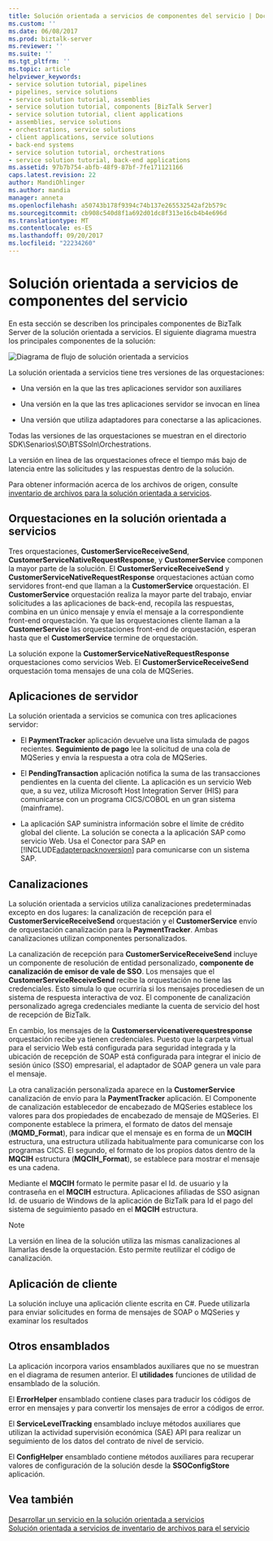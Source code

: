 ```yaml
---
title: Solución orientada a servicios de componentes del servicio | Documentos de Microsoft
ms.custom: ''
ms.date: 06/08/2017
ms.prod: biztalk-server
ms.reviewer: ''
ms.suite: ''
ms.tgt_pltfrm: ''
ms.topic: article
helpviewer_keywords:
- service solution tutorial, pipelines
- pipelines, service solutions
- service solution tutorial, assemblies
- service solution tutorial, components [BizTalk Server]
- service solution tutorial, client applications
- assemblies, service solutions
- orchestrations, service solutions
- client applications, service solutions
- back-end systems
- service solution tutorial, orchestrations
- service solution tutorial, back-end applications
ms.assetid: 97b7b754-abfb-48f9-87bf-7fe171121166
caps.latest.revision: 22
author: MandiOhlinger
ms.author: mandia
manager: anneta
ms.openlocfilehash: a50743b178f9394c74b137e265532542af2b579c
ms.sourcegitcommit: cb908c540d8f1a692d01dc8f313e16cb4b4e696d
ms.translationtype: MT
ms.contentlocale: es-ES
ms.lasthandoff: 09/20/2017
ms.locfileid: "22234260"
---
```

# <a name="components-of-the-service-oriented-solution"></a>Solución orientada a servicios de componentes del servicio
En esta sección se describen los principales componentes de BizTalk Server de la solución orientada a servicios. El siguiente diagrama muestra los principales componentes de la solución:  
  
 ![Diagrama de flujo de solución orientada a servicios](../core/media/service-oriented-flow-diagram.gif "Service_Oriented_Flow_Diagram")  
  
 La solución orientada a servicios tiene tres versiones de las orquestaciones:  
  
-   Una versión en la que las tres aplicaciones servidor son auxiliares  
  
-   Una versión en la que las tres aplicaciones servidor se invocan en línea  
  
-   Una versión que utiliza adaptadores para conectarse a las aplicaciones.  
  
 Todas las versiones de las orquestaciones se muestran en el directorio SDK\Senarios\SO\BTSSoln\Orchestrations.  
  
 La versión en línea de las orquestaciones ofrece el tiempo más bajo de latencia entre las solicitudes y las respuestas dentro de la solución.  
  
 Para obtener información acerca de los archivos de origen, consulte [inventario de archivos para la solución orientada a servicios](../core/file-inventory-for-the-service-oriented-solution.md).  
  
## <a name="orchestrations-in-the-service-oriented-solution"></a>Orquestaciones en la solución orientada a servicios  
 Tres orquestaciones, **CustomerServiceReceiveSend**, **CustomerServiceNativeRequestResponse**, y **CustomerService** componen la mayor parte de la solución. El **CustomerServiceReceiveSend** y **CustomerServiceNativeRequestResponse** orquestaciones actúan como servidores front-end que llaman a la **CustomerService** orquestación. El **CustomerService** orquestación realiza la mayor parte del trabajo, enviar solicitudes a las aplicaciones de back-end, recopila las respuestas, combina en un único mensaje y envía el mensaje a la correspondiente front-end orquestación. Ya que las orquestaciones cliente llaman a la **CustomerService** las orquestaciones front-end de orquestación, esperan hasta que el **CustomerService** termine de orquestación.  
  
 La solución expone la **CustomerServiceNativeRequestResponse** orquestaciones como servicios Web. El **CustomerServiceReceiveSend** orquestación toma mensajes de una cola de MQSeries.  
  
## <a name="back-end-applications"></a>Aplicaciones de servidor  
 La solución orientada a servicios se comunica con tres aplicaciones servidor:  
  
-   El **PaymentTracker** aplicación devuelve una lista simulada de pagos recientes. **Seguimiento de pago** lee la solicitud de una cola de MQSeries y envía la respuesta a otra cola de MQSeries.  
  
-   El **PendingTransaction** aplicación notifica la suma de las transacciones pendientes en la cuenta del cliente. La aplicación es un servicio Web que, a su vez, utiliza Microsoft Host Integration Server (HIS) para comunicarse con un programa CICS/COBOL en un gran sistema (mainframe).  
  
-   La aplicación SAP suministra información sobre el límite de crédito global del cliente. La solución se conecta a la aplicación SAP como servicio Web. Usa el Conector para SAP en [!INCLUDE[adapterpacknoversion](../includes/adapterpacknoversion-md.md)] para comunicarse con un sistema SAP.  
  
## <a name="pipelines"></a>Canalizaciones  
 La solución orientada a servicios utiliza canalizaciones predeterminadas excepto en dos lugares: la canalización de recepción para el **CustomerServiceReceiveSend** orquestación y el **CustomerService** envío de orquestación canalización para la **PaymentTracker**. Ambas canalizaciones utilizan componentes personalizados.  
  
 La canalización de recepción para **CustomerServiceReceiveSend** incluye un componente de resolución de entidad personalizado, **componente de canalización de emisor de vale de SSO**. Los mensajes que el **CustomerServiceReceiveSend** recibe la orquestación no tiene las credenciales. Esto simula lo que ocurriría si los mensajes procediesen de un sistema de respuesta interactiva de voz. El componente de canalización personalizado agrega credenciales mediante la cuenta de servicio del host de recepción de BizTalk.  
  
 En cambio, los mensajes de la **Customerservicenativerequestresponse** orquestación recibe ya tienen credenciales. Puesto que la carpeta virtual para el servicio Web está configurada para seguridad integrada y la ubicación de recepción de SOAP está configurada para integrar el inicio de sesión único (SSO) empresarial, el adaptador de SOAP genera un vale para el mensaje.  
  
 La otra canalización personalizada aparece en la **CustomerService** canalización de envío para la **PaymentTracker** aplicación. El Componente de canalización establecedor de encabezado de MQSeries establece los valores para dos propiedades de encabezado de mensaje de MQSeries. El componente establece la primera, el formato de datos del mensaje (**MQMD_Format**), para indicar que el mensaje es en forma de un **MQCIH** estructura, una estructura utilizada habitualmente para comunicarse con los programas CICS. El segundo, el formato de los propios datos dentro de la **MQCIH** estructura (**MQCIH_Format**), se establece para mostrar el mensaje es una cadena.  
  
 Mediante el **MQCIH** formato le permite pasar el Id. de usuario y la contraseña en el **MQCIH** estructura. Aplicaciones afiliadas de SSO asignan Id. de usuario de Windows de la aplicación de BizTalk para Id el pago del sistema de seguimiento pasado en el **MQCIH** estructura.  
  
> [!NOTE]
>  La versión en línea de la solución utiliza las mismas canalizaciones al llamarlas desde la orquestación. Esto permite reutilizar el código de canalización.  
  
## <a name="client-application"></a>Aplicación de cliente  
 La solución incluye una aplicación cliente escrita en C#. Puede utilizarla para enviar solicitudes en forma de mensajes de SOAP o MQSeries y examinar los resultados  
  
## <a name="other-assemblies"></a>Otros ensamblados  
 La aplicación incorpora varios ensamblados auxiliares que no se muestran en el diagrama de resumen anterior. El **utilidades** funciones de utilidad de ensamblado de la solución.  
  
 El **ErrorHelper** ensamblado contiene clases para traducir los códigos de error en mensajes y para convertir los mensajes de error a códigos de error.  
  
 El **ServiceLevelTracking** ensamblado incluye métodos auxiliares que utilizan la actividad supervisión económica (SAE) API para realizar un seguimiento de los datos del contrato de nivel de servicio.  
  
 El **ConfigHelper** ensamblado contiene métodos auxiliares para recuperar valores de configuración de la solución desde la **SSOConfigStore** aplicación.  
  
## <a name="see-also"></a>Vea también  
 [Desarrollar un servicio en la solución orientada a servicios](../core/developing-a-service-oriented-solution.md)   
 [Solución orientada a servicios de inventario de archivos para el servicio](../core/file-inventory-for-the-service-oriented-solution.md)